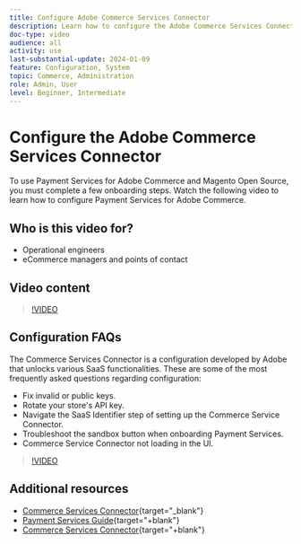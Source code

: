 ```yaml
---
title: Configure Adobe Commerce Services Connector
description: Learn how to configure the Adobe Commerce Services Connector for use with Commerce SaaS products and learn how to resolve common issues.
doc-type: video
audience: all
activity: use
last-substantial-update: 2024-01-09
feature: Configuration, System
topic: Commerce, Administration
role: Admin, User
level: Beginner, Intermediate
---
```

# Configure the Adobe Commerce Services Connector

To use Payment Services for Adobe Commerce and Magento Open Source, you must complete a few onboarding steps. Watch the following video to learn how to configure Payment Services for Adobe Commerce.

## Who is this video for?

- Operational engineers
- eCommerce managers and points of contact

## Video content

>[!VIDEO](https://video.tv.adobe.com/v/3425957?learn=on)

## Configuration FAQs

The Commerce Services Connector is a configuration developed by Adobe that unlocks various SaaS functionalities. These are some of the most frequently asked questions regarding configuration:

- Fix invalid or public keys.
- Rotate your store's API key.
- Navigate the SaaS Identifier step of setting up the Commerce Service Connector.
- Troubleshoot the sandbox button when onboarding Payment Services.
- Commerce Service Connector not loading in the UI.

>[!VIDEO](https://video.tv.adobe.com/v/3425959?learn=on)

## Additional resources

- [Commerce Services Connector](https://experienceleague.adobe.com/docs/commerce-merchant-services/user-guides/integration-services/saas.html){target="_blank"}
- [Payment Services Guide](https://experienceleague.adobe.com/docs/commerce-merchant-services/payment-services/guide-overview.html){target="+blank"}
- [Commerce Services Connector](https://experienceleague.adobe.com/docs/commerce-merchant-services/user-guides/integration-services/saas.html){target="+blank"}
